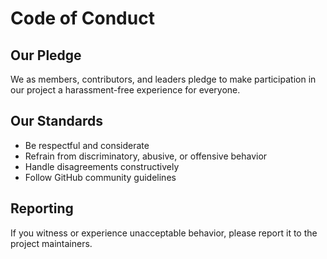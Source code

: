 # Code of Conduct

## Our Pledge
We as members, contributors, and leaders pledge to make participation in our project a harassment-free experience for everyone.

## Our Standards
- Be respectful and considerate
- Refrain from discriminatory, abusive, or offensive behavior
- Handle disagreements constructively
- Follow GitHub community guidelines

## Reporting
If you witness or experience unacceptable behavior, please report it to the project maintainers.
